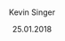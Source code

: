 ---
title: '<Some Title>'
author: Kevin Singer
tags: [some, nice, tags]
date: 25.01.2018

documentclass: report
#documentclass: article
# documentclass: book

# bibliography: references.json
# link-citations: true
---